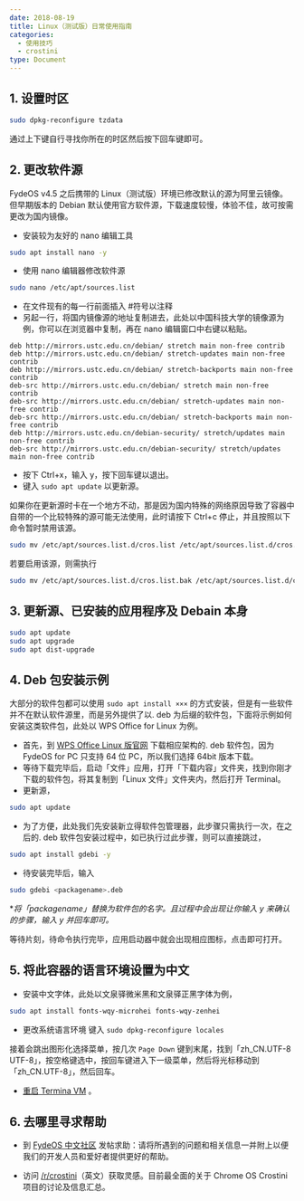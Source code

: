 ```yaml
---
date: 2018-08-19
title: Linux（测试版）日常使用指南
categories:
  - 使用技巧
  - crostini
type: Document
---
```


## 1. 设置时区
```bash
sudo dpkg-reconfigure tzdata
```
通过上下键自行寻找你所在的时区然后按下回车键即可。

## 2. 更改软件源
FydeOS v4.5 之后携带的 Linux（测试版）环境已修改默认的源为阿里云镜像。但早期版本的 Debian 默认使用官方软件源，下载速度较慢，体验不佳，故可按需更改为国内镜像。

 - 安装较为友好的 nano 编辑工具
```bash
sudo apt install nano -y
```
 - 使用 nano 编辑器修改软件源
```bash
sudo nano /etc/apt/sources.list
```
 - 在文件现有的每一行前面插入 #符号以注释
 - 另起一行，将国内镜像源的地址复制进去，此处以中国科技大学的镜像源为例，你可以在浏览器中复制，再在 nano 编辑窗口中右键以粘贴。
```
deb http://mirrors.ustc.edu.cn/debian/ stretch main non-free contrib
deb http://mirrors.ustc.edu.cn/debian/ stretch-updates main non-free contrib
deb http://mirrors.ustc.edu.cn/debian/ stretch-backports main non-free contrib
deb-src http://mirrors.ustc.edu.cn/debian/ stretch main non-free contrib
deb-src http://mirrors.ustc.edu.cn/debian/ stretch-updates main non-free contrib
deb-src http://mirrors.ustc.edu.cn/debian/ stretch-backports main non-free contrib
deb http://mirrors.ustc.edu.cn/debian-security/ stretch/updates main non-free contrib
deb-src http://mirrors.ustc.edu.cn/debian-security/ stretch/updates main non-free contrib
```
 - 按下 Ctrl+x，输入 y，按下回车键以退出。
 - 键入 ```sudo apt update``` 以更新源。

如果你在更新源时卡在一个地方不动，那是因为国内特殊的网络原因导致了容器中自带的一个比较特殊的源可能无法使用，此时请按下 Ctrl+c 停止，并且按照以下命令暂时禁用该源。
```bash
sudo mv /etc/apt/sources.list.d/cros.list /etc/apt/sources.list.d/cros.list.bak
```
若要启用该源，则需执行
```bash
sudo mv /etc/apt/sources.list.d/cros.list.bak /etc/apt/sources.list.d/cros.list
```

## 3. 更新源、已安装的应用程序及 Debain 本身
```bash
sudo apt update
sudo apt upgrade
sudo apt dist-upgrade
```

## 4. Deb 包安装示例

大部分的软件包都可以使用 ```sudo apt install ×××``` 的方式安装，但是有一些软件并不在默认软件源里，而是另外提供了以. deb 为后缀的软件包，下面将示例如何安装这类软件包，此处以 WPS Office for Linux 为例。

 - 首先，到 [WPS Office Linux 版官网](http://linux.wps.cn/) 下载相应架构的. deb 软件包，因为 FydeOS for PC 只支持 64 位 PC，所以我们选择 64bit 版本下载。
 - 等待下载完毕后，启动「文件」应用，打开「下载内容」文件夹，找到你刚才下载的软件包，将其复制到「Linux 文件」文件夹内，然后打开 Terminal。
 - 更新源，
```bash
sudo apt update
```
 - 为了方便，此处我们先安装新立得软件包管理器，此步骤只需执行一次，在之后的. deb 软件包安装过程中，如已执行过此步骤，则可以直接跳过，
```bash
sudo apt install gdebi -y
```
 - 待安装完毕后，输入
```bash
sudo gdebi <packagename>.deb
```
*_将「packagename」替换为软件包的名字。且过程中会出现让你输入 y 来确认的步骤，输入 y 并回车即可。_

等待片刻，待命令执行完毕，应用启动器中就会出现相应图标，点击即可打开。

## 5. 将此容器的语言环境设置为中文

 - 安装中文字体，此处以文泉驿微米黑和文泉驿正黑字体为例，
```bash
sudo apt install fonts-wqy-microhei fonts-wqy-zenhei
```
 - 更改系统语言环境
键入 ```sudo dpkg-reconfigure locales```

接着会跳出图形化选择菜单，按几次 ```Page Down``` 键到末尾，找到「zh_CN.UTF-8 UTF-8」，按空格键选中，按回车键进入下一级菜单，然后将光标移动到「zh_CN.UTF-8」，然后回车。

 - [重启 Termina VM](/使用技巧/crostini/Linux-测试版-设置向导/#5-其他提示) 。


## 6. 去哪里寻求帮助
 - 到 [FydeOS 中文社区](https://fydeos.com/community) 发帖求助：请将所遇到的问题和相关信息一并附上以便我们的开发人员和爱好者提供更好的帮助。

 - 访问 [/r/crostini](https://www.reddit.com/r/crostini)（英文）获取灵感。目前最全面的关于 Chrome OS Crostini 项目的讨论及信息汇总。
